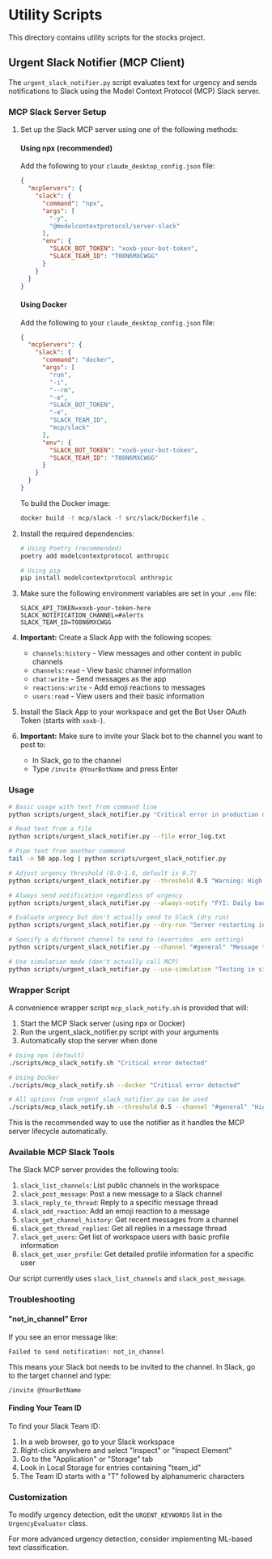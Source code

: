 # Utility Scripts

This directory contains utility scripts for the stocks project.

## Urgent Slack Notifier (MCP Client)

The `urgent_slack_notifier.py` script evaluates text for urgency and sends notifications to Slack using the Model Context Protocol (MCP) Slack server.

### MCP Slack Server Setup

1. Set up the Slack MCP server using one of the following methods:

   #### Using npx (recommended)

   Add the following to your `claude_desktop_config.json` file:
   ```json
   {
     "mcpServers": {
       "slack": {
         "command": "npx",
         "args": [
           "-y",
           "@modelcontextprotocol/server-slack"
         ],
         "env": {
           "SLACK_BOT_TOKEN": "xoxb-your-bot-token",
           "SLACK_TEAM_ID": "T08N6MXCWGG"
         }
       }
     }
   }
   ```

   #### Using Docker

   Add the following to your `claude_desktop_config.json` file:
   ```json
   {
     "mcpServers": {
       "slack": {
         "command": "docker",
         "args": [
           "run",
           "-i",
           "--rm",
           "-e",
           "SLACK_BOT_TOKEN",
           "-e",
           "SLACK_TEAM_ID",
           "mcp/slack"
         ],
         "env": {
           "SLACK_BOT_TOKEN": "xoxb-your-bot-token",
           "SLACK_TEAM_ID": "T08N6MXCWGG"
         }
       }
     }
   }
   ```

   To build the Docker image:
   ```bash
   docker build -t mcp/slack -f src/slack/Dockerfile .
   ```

2. Install the required dependencies:
   ```bash
   # Using Poetry (recommended)
   poetry add modelcontextprotocol anthropic

   # Using pip
   pip install modelcontextprotocol anthropic
   ```

3. Make sure the following environment variables are set in your `.env` file:
   ```
   SLACK_API_TOKEN=xoxb-your-token-here
   SLACK_NOTIFICATION_CHANNEL=#alerts
   SLACK_TEAM_ID=T08N6MXCWGG
   ```

4. **Important:** Create a Slack App with the following scopes:
   - `channels:history` - View messages and other content in public channels
   - `channels:read` - View basic channel information
   - `chat:write` - Send messages as the app
   - `reactions:write` - Add emoji reactions to messages
   - `users:read` - View users and their basic information

5. Install the Slack App to your workspace and get the Bot User OAuth Token (starts with `xoxb-`).

6. **Important:** Make sure to invite your Slack bot to the channel you want to post to:
   - In Slack, go to the channel
   - Type `/invite @YourBotName` and press Enter

### Usage

```bash
# Basic usage with text from command line
python scripts/urgent_slack_notifier.py "Critical error in production database"

# Read text from a file
python scripts/urgent_slack_notifier.py --file error_log.txt

# Pipe text from another command
tail -n 50 app.log | python scripts/urgent_slack_notifier.py

# Adjust urgency threshold (0.0-1.0, default is 0.7)
python scripts/urgent_slack_notifier.py --threshold 0.5 "Warning: High CPU usage detected"

# Always send notification regardless of urgency
python scripts/urgent_slack_notifier.py --always-notify "FYI: Daily backup completed"

# Evaluate urgency but don't actually send to Slack (dry run)
python scripts/urgent_slack_notifier.py --dry-run "Server restarting in 5 minutes"

# Specify a different channel to send to (overrides .env setting)
python scripts/urgent_slack_notifier.py --channel "#general" "Message to specific channel"

# Use simulation mode (don't actually call MCP)
python scripts/urgent_slack_notifier.py --use-simulation "Testing in simulation mode"
```

### Wrapper Script

A convenience wrapper script `mcp_slack_notify.sh` is provided that will:
1. Start the MCP Slack server (using npx or Docker)
2. Run the urgent_slack_notifier.py script with your arguments
3. Automatically stop the server when done

```bash
# Using npx (default)
./scripts/mcp_slack_notify.sh "Critical error detected"

# Using Docker
./scripts/mcp_slack_notify.sh --docker "Critical error detected"

# All options from urgent_slack_notifier.py can be used
./scripts/mcp_slack_notify.sh --threshold 0.5 --channel "#general" "High CPU usage"
```

This is the recommended way to use the notifier as it handles the MCP server lifecycle automatically.

### Available MCP Slack Tools

The Slack MCP server provides the following tools:

1. `slack_list_channels`: List public channels in the workspace
2. `slack_post_message`: Post a new message to a Slack channel
3. `slack_reply_to_thread`: Reply to a specific message thread
4. `slack_add_reaction`: Add an emoji reaction to a message
5. `slack_get_channel_history`: Get recent messages from a channel
6. `slack_get_thread_replies`: Get all replies in a message thread
7. `slack_get_users`: Get list of workspace users with basic profile information
8. `slack_get_user_profile`: Get detailed profile information for a specific user

Our script currently uses `slack_list_channels` and `slack_post_message`.

### Troubleshooting

#### "not_in_channel" Error

If you see an error message like:
```
Failed to send notification: not_in_channel
```

This means your Slack bot needs to be invited to the channel. In Slack, go to the target channel and type:
```
/invite @YourBotName
```

#### Finding Your Team ID

To find your Slack Team ID:
1. In a web browser, go to your Slack workspace
2. Right-click anywhere and select "Inspect" or "Inspect Element"
3. Go to the "Application" or "Storage" tab
4. Look in Local Storage for entries containing "team_id"
5. The Team ID starts with a "T" followed by alphanumeric characters

### Customization

To modify urgency detection, edit the `URGENT_KEYWORDS` list in the `UrgencyEvaluator` class.

For more advanced urgency detection, consider implementing ML-based text classification. 